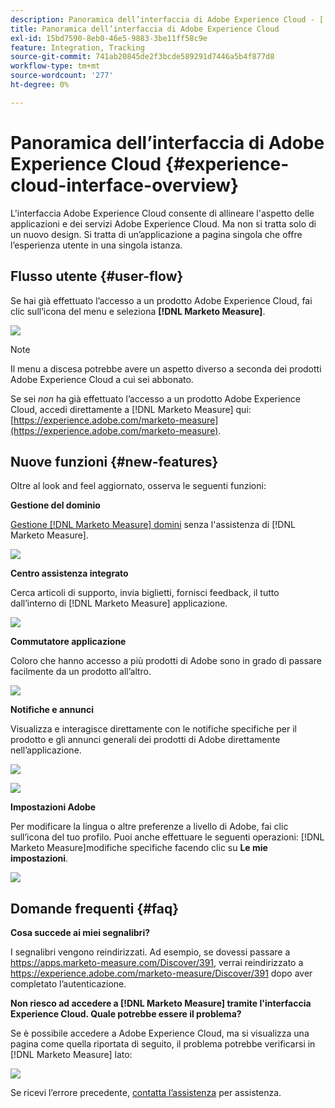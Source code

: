 ```yaml
---
description: Panoramica dell’interfaccia di Adobe Experience Cloud - [!DNL Marketo Measure]
title: Panoramica dell’interfaccia di Adobe Experience Cloud
exl-id: 15bd7590-8eb0-46e5-9883-3be11ff58c9e
feature: Integration, Tracking
source-git-commit: 741ab20845de2f3bcde589291d7446a5b4f877d8
workflow-type: tm+mt
source-wordcount: '277'
ht-degree: 0%

---
```


# Panoramica dell’interfaccia di Adobe Experience Cloud {#experience-cloud-interface-overview}

L&#39;interfaccia Adobe Experience Cloud consente di allineare l&#39;aspetto delle applicazioni e dei servizi Adobe Experience Cloud. Ma non si tratta solo di un nuovo design. Si tratta di un’applicazione a pagina singola che offre l’esperienza utente in una singola istanza.

## Flusso utente {#user-flow}

Se hai già effettuato l’accesso a un prodotto Adobe Experience Cloud, fai clic sull’icona del menu e seleziona **[!DNL Marketo Measure]**.

![](assets/unified-shell-overview-4.png)

>[!NOTE]
>
>Il menu a discesa potrebbe avere un aspetto diverso a seconda dei prodotti Adobe Experience Cloud a cui sei abbonato.

Se sei _non_ ha già effettuato l’accesso a un prodotto Adobe Experience Cloud, accedi direttamente a [!DNL Marketo Measure] qui: [https://experience.adobe.com/marketo-measure](https://experience.adobe.com/marketo-measure).

## Nuove funzioni {#new-features}

Oltre al look and feel aggiornato, osserva le seguenti funzioni:

**Gestione del dominio**

[Gestione [!DNL Marketo Measure] domini](/help/marketo-measure-and-adobe/domain-management.md) senza l&#39;assistenza di [!DNL Marketo Measure].

![](assets/unified-shell-overview-5.png)

**Centro assistenza integrato**

Cerca articoli di supporto, invia biglietti, fornisci feedback, il tutto dall’interno di [!DNL Marketo Measure] applicazione.

![](assets/unified-shell-overview-6.png)

**Commutatore applicazione**

Coloro che hanno accesso a più prodotti di Adobe sono in grado di passare facilmente da un prodotto all’altro.

![](assets/unified-shell-overview-7.png)

**Notifiche e annunci**

Visualizza e interagisce direttamente con le notifiche specifiche per il prodotto e gli annunci generali dei prodotti di Adobe direttamente nell’applicazione.

![](assets/unified-shell-overview-8.png)

![](assets/unified-shell-overview-9.png)

**Impostazioni Adobe**

Per modificare la lingua o altre preferenze a livello di Adobe, fai clic sull’icona del tuo profilo. Puoi anche effettuare le seguenti operazioni: [!DNL Marketo Measure]modifiche specifiche facendo clic su **Le mie impostazioni**.

![](assets/unified-shell-overview-10.png)

## Domande frequenti {#faq}

**Cosa succede ai miei segnalibri?**

I segnalibri vengono reindirizzati. Ad esempio, se dovessi passare a https://apps.marketo-measure.com/Discover/391, verrai reindirizzato a https://experience.adobe.com/marketo-measure/Discover/391 dopo aver completato l’autenticazione.

**Non riesco ad accedere a [!DNL Marketo Measure] tramite l&#39;interfaccia Experience Cloud. Quale potrebbe essere il problema?**

Se è possibile accedere a Adobe Experience Cloud, ma si visualizza una pagina come quella riportata di seguito, il problema potrebbe verificarsi in [!DNL Marketo Measure] lato:

![](assets/unified-shell-overview-11.png)

Se ricevi l’errore precedente, [contatta l’assistenza](https://nation.marketo.com/t5/support/ct-p/Support) per assistenza.
